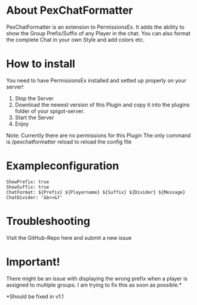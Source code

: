 # About PexChatFormatter

PexChatFormatter is an extension to PermissionsEx. It adds the ability to show the Group Prefix/Suffix of any Player in the chat. You can also format the complete Chat in your own Style and add colors etc.



# How to install

You need to have PermissionsEx installed and setted up properly on your server!

1. Stop the Server
2. Download the newest version of  this Plugin and copy it into the plugins folder of your spigot-server.
3. Start the Server
4. Enjoy

Note:
Currently there are no permissions for this Plugin
The only command is /pexchatformatter reload to reload the config file



# Exampleconfiguration
```
ShowPrefix: true
ShowSuffix: true
ChatFormat: ${Prefix} ${Playername} ${Suffix} ${Divider} ${Message}
ChatDivider: '&b>>&7'
```



# Troubleshooting

Visit the GitHub-Repo here and submit a new issue



# Important!

There might be an issue with displaying the wrong prefix when a player is assigned to multiple groups. I am trying to fix this as soon as possible.*



*Should be fixed in v1.1
